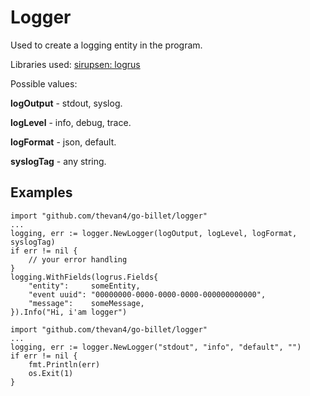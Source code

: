 # Logger

Used to create a logging entity in the program.

Libraries used:
[sirupsen: logrus](github.com/sirupsen/logrus)

Possible values:

**logOutput** - stdout, syslog.

**logLevel** - info, debug, trace.

**logFormat** - json, default.

**syslogTag** - any string.

## Examples

```golang
import "github.com/thevan4/go-billet/logger"
...
logging, err := logger.NewLogger(logOutput, logLevel, logFormat, syslogTag)
if err != nil {
    // your error handling
}
logging.WithFields(logrus.Fields{
    "entity":     someEntity,
    "event uuid": "00000000-0000-0000-0000-000000000000",
    "message":    someMessage,
}).Info("Hi, i'am logger")
```

```golang
import "github.com/thevan4/go-billet/logger"
...
logging, err := logger.NewLogger("stdout", "info", "default", "")
if err != nil {
    fmt.Println(err)
    os.Exit(1)
}
```
